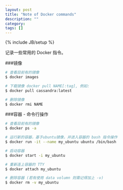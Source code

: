 ```yaml
---
layout: post
title: "Note of Docker commands"
description: ""
category: 
tags: []
---
```

{% include JB/setup %}

记录一些常用的 Docker 指令。

###镜像

```bash
# 查看目前有的镜像
$ docker images

# 下载镜像 docker pull NAME[:tag], 例如:
$ docker pull cassandra:latest

# 删除镜像
$ docker rmi NAME
```

###容器 - 命令行操作

```bash
# 查看目前有的镜像
$ docker ps -a

# 运行新的容器，基于ubuntu镜像，并进入容器的 bash 指令操作
$ docker run -it --name my_ubuntu ubuntu /bin/bash

# 启动容器
$ docker start -i my_ubuntu

# 重新连上容器的 TTY
$ docker attach my_ubuntu

# 删除容器 (若有使用 data volumn 则需记得加上 -v)
$ docker rm -v my_ubuntu
```
